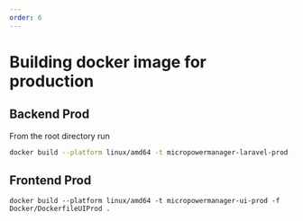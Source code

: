```yaml
---
order: 6
---
```


# Building docker image for production

## Backend Prod

From the root directory run

```bash
docker build --platform linux/amd64 -t micropowermanager-laravel-prod -f Docker/DockerfileLaravelProd .
```

## Frontend Prod


```
docker build --platform linux/amd64 -t micropowermanager-ui-prod -f Docker/DockerfileUIProd .
```
